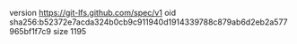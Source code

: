 version https://git-lfs.github.com/spec/v1
oid sha256:b52372e7acda324b0cb9c911940d1914339788c879ab6d2eb2a577965bf1f7c9
size 1195

